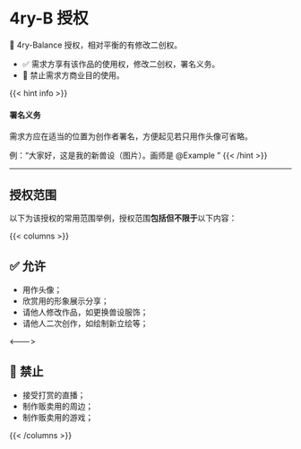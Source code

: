 # 4ry-B 授权
🥈 4ry-Balance 授权，相对平衡的有修改二创权。

- ✅ 需求方享有该作品的使用权，修改二创权，署名义务。
- 🚫 禁止需求方商业目的使用。

{{< hint info >}}
#### 署名义务
需求方应在适当的位置为创作者署名，方便起见若只用作头像可省略。

例：“大家好，这是我的新兽设（图片）。画师是 @Example ”
{{< /hint >}}

---


## 授权范围
以下为该授权的常用范围举例，授权范围**包括但不限于**以下内容：

{{< columns >}}
## ✅ 允许
- 用作头像；
- 欣赏用的形象展示分享；
- 请他人修改作品，如更换兽设服饰；
- 请他人二次创作，如绘制新立绘等；

<--->

## 🚫 禁止

- 接受打赏的直播；
- 制作贩卖用的周边；
- 制作贩卖用的游戏；

{{< /columns >}}
